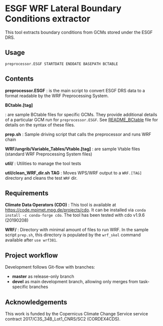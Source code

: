 ESGF WRF Lateral Boundary Conditions extractor
==============================================

This tool extracts boundary conditions from GCMs stored under the ESGF DRS.

Usage
-----

`preprocessor.ESGF STARTDATE ENDDATE BASEPATH BCTABLE`

Contents
--------

**preprocessor.ESGF**
:  is the main script to convert ESGF DRS data to a format readable by the WRF Preprocessing System.

**BCtable.[tag]**

:  are sample BCtable files for specific GCMs. They provide additional details
   of a particular GCM run for `preprocessor.ESGF`. See
   [README_BCtable](README_BCtable.md) file for details on the syntax of these
   files.

**prep.sh**
:  Sample driving script that calls the preprocessor and runs WRF chain

**WRF/ungrib/Variable_Tables/Vtable.[tag]**
:  are sample Vtable files (standard WRF Preprocessing System files)

**util/**
:  Utilities to manage the tool tests

**util/clean_WRF_dir.sh TAG**
:  Moves WPS/WRF output to a `WRF.[TAG]` directory and cleans the test `WRF` dir.

Requirements
------------

**Climate Data Operators (CDO)**
:  This tool is available at https://code.mpimet.mpg.de/projects/cdo. It can be
   installed via `conda install -c conda-forge cdo`. The tool has been tested
   with cdo v1.9.6 (20190208)

**WRF/**
:  Directory with minimal amount of files to run WRF.  In the sample script
   `prep.sh`, this directory is populated by the `wrf_skel` command available
   after `use wrf381`.


Project workflow
----------------
Development follows Git-flow with branches:

 * __master__ as release-only branch
 * __devel__ as main development branch, allowing only merges from task-specific branches

Acknowledgements
----------------

This work is funded by the Copernicus Climate Change Service service contract
2017/C3S_34B_Lot1_CNRS/SC2 (CORDEX4CDS).
